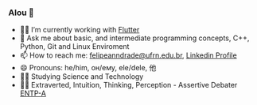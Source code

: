 ### Alou 👋

- 👨‍💻 I’m currently working with [Flutter](https://github.com/flutter/flutter)
- 💬 Ask me about basic, and intermediate programming concepts, C++, Python, Git and Linux Enviroment
- 📫 How to reach me: felipeanndrade@ufrn.edu.br, [Linkedin Profile](https://www.linkedin.com/in/felpsisonfire/)
- 😄 Pronouns: he/him, он/ему, ele/dele, 他
- 👨‍🔬 Studying Science and Technology
- 👨‍🚀 Extraverted, Intuition, Thinking, Perception - Assertive Debater [ENTP-A](https://www.16personalities.com/entp-personality)
